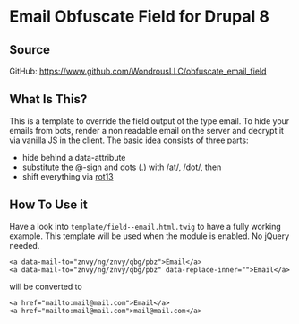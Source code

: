 # Email Obfuscate Field for Drupal 8

## Source

GitHub: https://www.github.com/WondrousLLC/obfuscate_email_field

## What Is This?

This is a template to override the field output ot the type email. To hide your
emails from bots, render a non readable email on the server and decrypt it via
vanilla JS in the client. The
[basic idea](http://www.grall.name/posts/1/antiSpam-emailAddressObfuscation.html)
consists of three parts:

- hide behind a data-attribute
- substitute the @-sign and dots (.) with /at/, /dot/, then
- shift everything via [rot13](https://en.wikipedia.org/wiki/ROT13)

## How To Use it

Have a look into ``template/field--email.html.twig`` to have a fully working
example. This template will be used
when the module is enabled. No jQuery needed.

```
<a data-mail-to="znvy/ng/znvy/qbg/pbz">Email</a>
<a data-mail-to="znvy/ng/znvy/qbg/pbz" data-replace-inner="">Email</a>
```

will be converted to

```
<a href="mailto:mail@mail.com">Email</a>
<a href="mailto:mail@mail.com">mail@mail.com</a>
```
